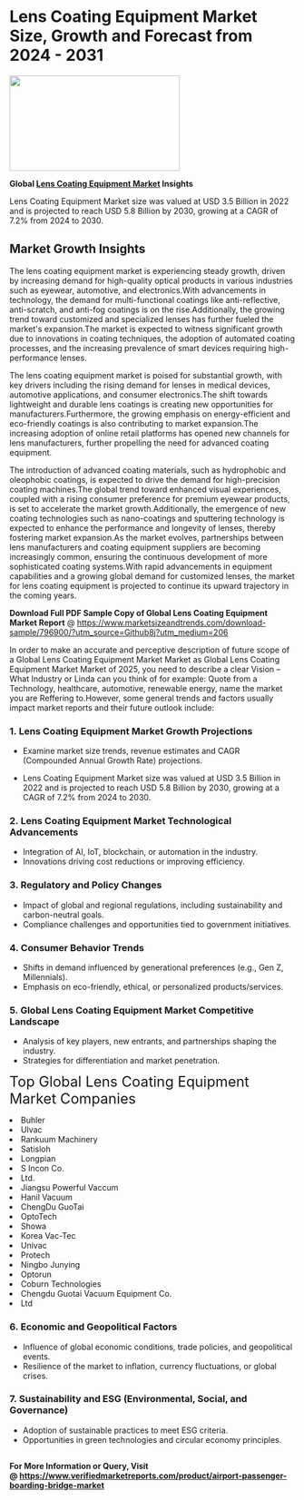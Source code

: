 <H1>Lens Coating Equipment Market Size, Growth and Forecast from 2024 - 2031</H1><img class="aligncenter size-medium wp-image-584254" src="https://thirdeyenews.in/wp-content/uploads/2024/09/Global-Market-Research-300x168.jpeg" alt="" width="300" height="168" /><p><strong>Global&nbsp;<a href="https://www.marketsizeandtrends.com/download-sample/796900/?utm_source=Github8j?utm_medium=206">Lens Coating Equipment Market</a> Insights</strong></p><p>Lens Coating Equipment Market size was valued at USD 3.5 Billion in 2022 and is projected to reach USD 5.8 Billion by 2030, growing at a CAGR of 7.2% from 2024 to 2030.</p><p><h2>Market Growth Insights</h2> <p>The lens coating equipment market is experiencing steady growth, driven by increasing demand for high-quality optical products in various industries such as eyewear, automotive, and electronics.With advancements in technology, the demand for multi-functional coatings like anti-reflective, anti-scratch, and anti-fog coatings is on the rise.Additionally, the growing trend toward customized and specialized lenses has further fueled the market's expansion.The market is expected to witness significant growth due to innovations in coating techniques, the adoption of automated coating processes, and the increasing prevalence of smart devices requiring high-performance lenses.</p> <p>The lens coating equipment market is poised for substantial growth, with key drivers including the rising demand for lenses in medical devices, automotive applications, and consumer electronics.The shift towards lightweight and durable lens coatings is creating new opportunities for manufacturers.Furthermore, the growing emphasis on energy-efficient and eco-friendly coatings is also contributing to market expansion.The increasing adoption of online retail platforms has opened new channels for lens manufacturers, further propelling the need for advanced coating equipment.</p> <p>The introduction of advanced coating materials, such as hydrophobic and oleophobic coatings, is expected to drive the demand for high-precision coating machines.The global trend toward enhanced visual experiences, coupled with a rising consumer preference for premium eyewear products, is set to accelerate the market growth.Additionally, the emergence of new coating technologies such as nano-coatings and sputtering technology is expected to enhance the performance and longevity of lenses, thereby fostering market expansion.As the market evolves, partnerships between lens manufacturers and coating equipment suppliers are becoming increasingly common, ensuring the continuous development of more sophisticated coating systems.With rapid advancements in equipment capabilities and a growing global demand for customized lenses, the market for lens coating equipment is projected to continue its upward trajectory in the coming years.</p> <p><span class=""><strong>Download Full PDF Sample Copy of Global Lens Coating Equipment Market Report</strong> @ <a href="https://www.marketsizeandtrends.com/download-sample/796900/?utm_source=Github8j?utm_medium=206" target="_blank">https://www.marketsizeandtrends.com/download-sample/796900/?utm_source=Github8j?utm_medium=206</a></span></p><p>In order to make an accurate and perceptive description of future scope of a Global&nbsp;Lens Coating Equipment Market Market as Global&nbsp;Lens Coating Equipment Market Market of 2025, you need to describe a clear Vision &ndash; What Industry or Linda can you think of for example: Quote from a Technology, healthcare, automotive, renewable energy, name the market you are Reffering to.However, some general trends and factors usually impact market reports and their future outlook include:</p><h3>1.&nbsp;<strong>Lens Coating Equipment Market Growth Projections</strong></h3><ul><li>Examine market size trends, revenue estimates and CAGR (Compounded Annual Growth Rate) projections.</li><li><p>Lens Coating Equipment Market size was valued at USD 3.5 Billion in 2022 and is projected to reach USD 5.8 Billion by 2030, growing at a CAGR of 7.2% from 2024 to 2030.</p></li></ul><h3>2.&nbsp;<strong>Lens Coating Equipment Market Technological Advancements</strong></h3><ul><li>Integration of AI, IoT, blockchain, or automation in the industry.</li><li>Innovations driving cost reductions or improving efficiency.</li></ul><h3>3.&nbsp;<strong>Regulatory and Policy Changes</strong></h3><ul><li>Impact of global and regional regulations, including sustainability and carbon-neutral goals.</li><li>Compliance challenges and opportunities tied to government initiatives.</li></ul><h3>4.&nbsp;<strong>Consumer Behavior Trends</strong></h3><ul><li>Shifts in demand influenced by generational preferences (e.g., Gen Z, Millennials).</li><li>Emphasis on eco-friendly, ethical, or personalized products/services.</li></ul><h3>5.&nbsp;<strong>Global Lens Coating Equipment Market Competitive Landscape</strong></h3><ul><li>Analysis of key players, new entrants, and partnerships shaping the industry.</li><li>Strategies for differentiation and market penetration.</li></ul><p data-pm-slice="1 1 []"><span style="color: inherit; font-family: inherit; font-size: 25px;">Top Global Lens Coating Equipment Market Companies</span></p><div class="" data-test-id=""><p><li> Buhler</li><li> Ulvac</li><li> Rankuum Machinery</li><li> Satisloh</li><li> Longpian</li><li> S Incon Co.</li><li>Ltd.</li><li> Jiangsu Powerful Vaccum</li><li> Hanil Vacuum</li><li> ChengDu GuoTai</li><li> OptoTech</li><li> Showa</li><li> Korea Vac-Tec</li><li> Univac</li><li> Protech</li><li> Ningbo Junying</li><li> Optorun</li><li> Coburn Technologies</li><li> Chengdu Guotai Vacuum Equipment Co.</li><li>Ltd</li></p></div><h3>6.&nbsp;<strong>Economic and Geopolitical Factors</strong></h3><ul><li>Influence of global economic conditions, trade policies, and geopolitical events.</li><li>Resilience of the market to inflation, currency fluctuations, or global crises.</li></ul><h3>7.&nbsp;<strong>Sustainability and ESG (Environmental, Social, and Governance)</strong></h3><ul><li>Adoption of sustainable practices to meet ESG criteria.</li><li>Opportunities in green technologies and circular economy principles.</li></ul><h2><strong style="font-size: 14px;">For More Information or Query, Visit @&nbsp;</strong><a style="background-color: #ffffff; font-size: 14px;" href="https://www.marketsizeandtrends.com/report/lens-coating-equipment-market/" target="_blank">https://www.verifiedmarketreports.com/product/airport-passenger-boarding-bridge-market</a></h2>